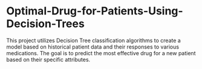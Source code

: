# Optimal-Drug-for-Patients-Using-Decision-Trees
This project utilizes Decision Tree classification algorithms to create a model based on historical patient data and their responses to various medications. The goal is to predict the most effective drug for a new patient based on their specific attributes.

